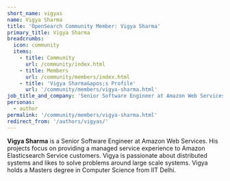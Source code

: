 ```yaml
---
short_name: vigyas
name: Vigya Sharma
title: 'OpenSearch Community Member: Vigya Sharma'
primary_title: Vigya Sharma
breadcrumbs:
  icon: community
  items:
    - title: Community
      url: /community/index.html
    - title: Members
      url: /community/members/index.html
    - title: 'Vigya Sharma&apos;s Profile'
      url: '/community/members/vigya-sharma.html'
job_title_and_company: 'Senior Software Engineer at Amazon Web Services'
personas:
  - author
permalink: '/community/members/vigya-sharma.html'
redirect_from: '/authors/vigyas/'
---
```


**Vigya Sharma** is a Senior Software Engineer at Amazon Web Services. His projects focus on providing a managed service experience to Amazon Elasticsearch Service customers. Vigya is passionate about distributed systems and likes to solve problems around large scale systems. Vigya holds a Masters degree in Computer Science from IIT Delhi.
